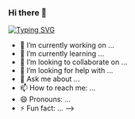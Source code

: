 ### Hi there 👋

<a href="https://git.io/typing-svg"><img src="https://readme-typing-svg.demolab.com?font=VT323&size=35&pause=1000&color=1EE0FF&random=false&width=435&lines=Hello+World++!!!;I+am+Shantanu+%3A);Passionate+about+%F0%9F%A7%91%E2%80%8D%F0%9F%92%BB" alt="Typing SVG" /></a>
- 🔭 I’m currently working on ...
- 🌱 I’m currently learning ...
- 👯 I’m looking to collaborate on ...
- 🤔 I’m looking for help with ...
- 💬 Ask me about ...
- 📫 How to reach me: ...
- 😄 Pronouns: ...
- ⚡ Fun fact: ...
-->
